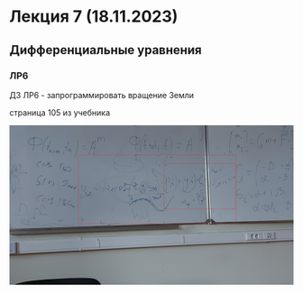 # Лекция 7 (18.11.2023)

## Дифференциальные уравнения

### ЛР6

ДЗ ЛР6 - запрограммировать вращение Земли 

страница 105 из учебника

![](20231118_130559.jpeg)
